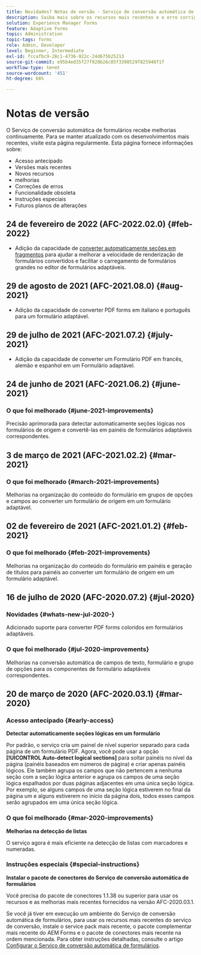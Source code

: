 ```yaml
---
title: Novidades? Notas de versão - Serviço de conversão automática de formulários
description: Saiba mais sobre os recursos mais recentes e o erro corrigido do serviço de conversão automática de formulários
solution: Experience Manager Forms
feature: Adaptive Forms
topic: Administration
topic-tags: forms
role: Admin, Developer
level: Beginner, Intermediate
exl-id: fccafbc9-28c1-4736-922c-24d675b25213
source-git-commit: e95b4ed35f27f920b26c05f3398529f825948f1f
workflow-type: tm+mt
source-wordcount: '451'
ht-degree: 66%

---
```


# Notas de versão

O Serviço de conversão automática de formulários recebe melhorias continuamente. Para se manter atualizado com os desenvolvimentos mais recentes, visite esta página regularmente. Esta página fornece informações sobre:

* Acesso antecipado
* Versões mais recentes
* Novos recursos
* melhorias
* Correções de erros
* Funcionalidade obsoleta
* Instruções especiais
* Futuros planos de alterações

## 24 de fevereiro de 2022 (AFC-2022.02.0) {#feb-2022}

* Adição da capacidade de [converter automaticamente seções em fragmentos](convert-existing-forms-to-adaptive-forms.md) para ajudar a melhorar a velocidade de renderização de formulários convertidos e facilitar o carregamento de formulários grandes no editor de formulários adaptáveis.

## 29 de agosto de 2021 (AFC-2021.08.0) {#aug-2021}

* Adição da capacidade de converter PDF forms em italiano e português para um formulário adaptável.

## 29 de julho de 2021 (AFC-2021.07.2) {#july-2021}

* Adição da capacidade de converter um Formulário PDF em francês, alemão e espanhol em um Formulário adaptável.

## 24 de junho de 2021 (AFC-2021.06.2) {#june-2021}

### O que foi melhorado {#june-2021-improvements}

Precisão aprimorada para detectar automaticamente seções lógicas nos formulários de origem e convertê-las em painéis de formulários adaptáveis correspondentes.

## 3 de março de 2021 (AFC-2021.02.2) {#mar-2021}

### O que foi melhorado {#march-2021-improvements}

Melhorias na organização do conteúdo do formulário em grupos de opções e campos ao converter um formulário de origem em um formulário adaptável.

## 02 de fevereiro de 2021 (AFC-2021.01.2) {#feb-2021}

### O que foi melhorado {#feb-2021-improvements}

Melhorias na organização do conteúdo do formulário em painéis e geração de títulos para painéis ao converter um formulário de origem em um formulário adaptável.

## 16 de julho de 2020 (AFC-2020.07.2) {#jul-2020}

### Novidades {#whats-new-jul-2020-}

Adicionado suporte para converter PDF forms coloridos em formulários adaptáveis.

### O que foi melhorado {#jul-2020-improvements}

Melhorias na conversão automática de campos de texto, formulário e grupo de opções para os componentes de formulário adaptáveis correspondentes.

## 20 de março de 2020 (AFC-2020.03.1) {#mar-2020}

### Acesso antecipado {#early-access}

**Detectar automaticamente seções lógicas em um formulário**

Por padrão, o serviço cria um painel de nível superior separado para cada página de um formulário PDF. Agora, você pode usar a opção **[!UICONTROL Auto-detect logical sections]** para soltar painéis no nível da página (painéis baseados em números de página) e criar apenas painéis lógicos. Ele também agrupa os campos que não pertencem a nenhuma seção com a seção lógica anterior e agrupa os campos de uma seção lógica espalhados por duas páginas adjacentes em uma única seção lógica. Por exemplo, se alguns campos de uma seção lógica estiverem no final da página um e alguns estiverem no início da página dois, todos esses campos serão agrupados em uma única seção lógica.

### O que foi melhorado {#mar-2020-improvements}

**Melhorias na detecção de listas**

O serviço agora é mais eficiente na detecção de listas com marcadores e numeradas.

### Instruções especiais {#special-instructions}

**Instalar o pacote de conectores do Serviço de conversão automática de formulários**

Você precisa do pacote de conectores 1.1.38 ou superior para usar os recursos e as melhorias mais recentes fornecidos na versão AFC-2020.03.1.

Se você já tiver em execução um ambiente do Serviço de conversão automática de formulários, para usar os recursos mais recentes do serviço de conversão, instale o service pack mais recente, o pacote complementar mais recente do AEM Forms e o pacote de conectores mais recente na ordem mencionada. Para obter instruções detalhadas, consulte o artigo [Configurar o Serviço de conversão automática de formulários](configure-service.md).
